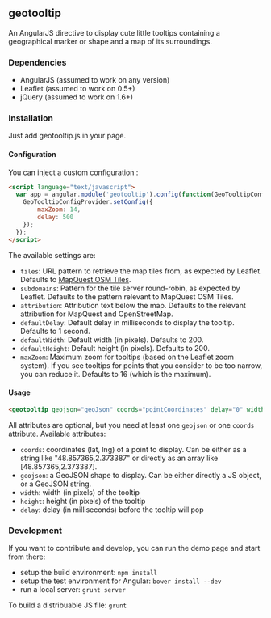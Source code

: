 ## geotooltip
An AngularJS directive to display cute little tooltips containing a geographical marker or shape and a map of its
surroundings.

### Dependencies
- AngularJS (assumed to work on any version)
- Leaflet (assumed to work on 0.5+)
- jQuery (assumed to work on 1.6+)

### Installation
Just add geotooltip.js in your page.

#### Configuration
You can inject a custom configuration :
```html
<script language="text/javascript">
  var app = angular.module('geotooltip').config(function(GeoTooltipConfigProvider) {
    GeoTooltipConfigProvider.setConfig({
    	maxZoom: 14,
    	delay: 500
    });
  });
</script>
```
The available settings are:
- `tiles`: URL pattern to retrieve the map tiles from, as expected by Leaflet. Defaults to <a href="http://developer.mapquest.com/web/products/open/map" target="_blank">MapQuest OSM Tiles</a>.
- `subdomains`: Pattern for the tile server round-robin, as expected by Leaflet. Defaults to the pattern relevant to MapQuest OSM Tiles.
- `attribution`: Attribution text below the map. Defaults to the relevant attribution for MapQuest and OpenStreetMap.
- `defaultDelay`: Default delay in milliseconds to display the tooltip. Defaults to 1 second.
- `defaultWidth`: Default width (in pixels). Defaults to 200.
- `defaultHeight`: Default height (in pixels). Defaults to 200.
- `maxZoom`: Maximum zoom for tooltips (based on the Leaflet zoom system). If you see tooltips for points that you consider to be too narrow, you can reduce it. Defaults to 16 (which is the maximum).

#### Usage
```html
<geotooltip geojson="geoJson" coords="pointCoordinates" delay="0" width="600" height="400">Hello, I am a tooltip!</geotooltip>
```
All attributes are optional, but you need at least one `geojson` or one `coords` attribute.
Available attributes:
- `coords`: coordinates (lat, lng) of a point to display. Can be either as a string like "48.857365,2.373387" or directly as an array like [48.857365,2.373387].
- `geojson`: a GeoJSON shape to display. Can be either directly a JS object, or a GeoJSON string.
- `width`: width (in pixels) of the tooltip
- `height`: height (in pixels) of the tooltip
- `delay`: delay (in milliseconds) before the tooltip will pop

### Development
If you want to contribute and develop, you can run the demo page and start from there:
- setup the build environment: `npm install`
- setup the test environment for Angular: `bower install --dev`
- run a local server: `grunt server`

To build a distribuable JS file: `grunt`
